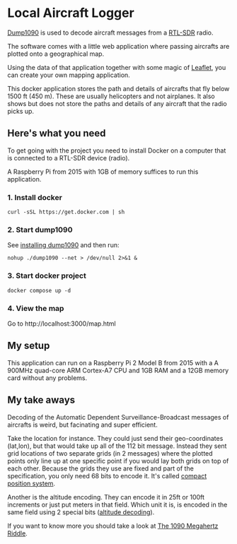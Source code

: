 # Local Aircraft Logger
[Dump1090](https://github.com/antirez/dump1090) is used to decode aircraft messages from a [RTL-SDR](https://www.rtl-sdr.com/) radio.

The software comes with a little web application where passing aircrafts are plotted onto a geographical map.

Using the data of that application together with some magic of [Leaflet](https://leafletjs.com/), you can create your own mapping application.

This docker application stores the path and details of aircrafts that fly below 1500 ft (450 m). These are usually helicopters and not airplanes. It also shows but does not store the paths and details of any aircraft that the radio picks up.

## Here's what you need
To get going with the project you need to install Docker on a computer that is connected to a RTL-SDR device (radio).

A Raspberry Pi from 2015 with 1GB of memory suffices to run this application.

### 1. Install docker
`curl -sSL https://get.docker.com | sh`

### 2. Start dump1090
See [installing dump1090](https://github.com/antirez/dump1090?tab=readme-ov-file#installation) and then run:

`nohup ./dump1090 --net > /dev/null 2>&1 &`

### 3. Start docker project
`docker compose up -d`

### 4. View the map
Go to http://localhost:3000/map.html

## My setup
This application can run on a Raspberry Pi 2 Model B from 2015 with a A 900MHz quad-core ARM Cortex-A7 CPU and 1GB RAM and a 12GB memory card without any problems.

## My take aways
Decoding of the Automatic Dependent Surveillance-Broadcast messages of aircrafts is weird, but facinating and super efficient.

Take the location for instance. They could just send their geo-coordinates (lat,lon), but that would take up all of the 112 bit message.
Instead they sent grid locations of two separate grids (in 2 messages) where the plotted points only line up at one specific point if you would lay both grids on top of each other.
Because the grids they use are fixed and part of the specification, you only need 68 bits to encode it.
It's called [compact position system](https://mode-s.org/1090mhz/content/ads-b/3-airborne-position.html#an-over-simplified-example).

Another is the altitude encoding. They can encode it in 25ft or 100ft increments or just put meters in that field. Which unit it is, is encoded in the same field using 2 special bits ([altitude decoding](https://mode-s.org/1090mhz/content/ads-b/3-airborne-position.html#altitude-decoding)).

If you want to know more you should take a look at [The 1090 Megahertz Riddle](https://mode-s.org/1090mhz/).